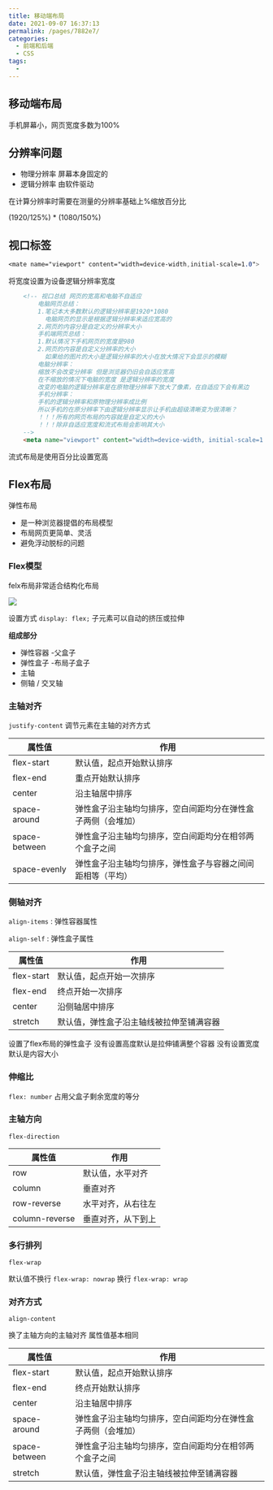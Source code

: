 ```yaml
---
title: 移动端布局
date: 2021-09-07 16:37:13
permalink: /pages/7882e7/
categories:
  - 前端和后端
  - CSS
tags:
  - 
---
```

## 移动端布局

手机屏幕小，网页宽度多数为100%

## 分辨率问题

- 物理分辨率 屏幕本身固定的
- 逻辑分辨率 由软件驱动

在计算分辨率时需要在测量的分辨率基础上%缩放百分比

(1920/125%) * (1080/150%)

 

## 视口标签

```css
<mate name="viewport" content="width=device-width,initial-scale=1.0">
```

将宽度设置为设备逻辑分辨率宽度

```html
	<!-- 视口总结 网页的宽高和电脑不自适应
        电脑网页总结：
        1.笔记本大多数默认的逻辑分辨率是1920*1080 
          电脑网页的显示是根据逻辑分辨率来适应宽高的
        2.网页的内容分是自定义的分辨率大小
        手机端网页总结：
        1.默认情况下手机网页的宽度是980
        2.网页的内容是自定义分辨率的大小
          如果给的图片的大小是逻辑分辨率的大小在放大情况下会显示的模糊
        电脑分辨率：
        缩放不会改变分辨率 但是浏览器仍旧会自适应宽高
        在不缩放的情况下电脑的宽度 是逻辑分辨率的宽度
        改变的电脑的逻辑分辨率是在原物理分辨率下放大了像素，在自适应下会有黑边
        手机分辨率：
        手机的逻辑分辨率和原物理分辨率成比例 
		所以手机的在原分辨率下由逻辑分辨率显示让手机由超级清晰变为很清晰？
		！！！所有的网页布局的内容就是自定义的大小
		！！！除非自适应宽度和流式布局会影响其大小
    -->
    <meta name="viewport" content="width=device-width, initial-scale=1.0">
```

流式布局是使用百分比设置宽高

## Flex布局

弹性布局

- 是一种浏览器提倡的布局模型
- 布局网页更简单、灵活
- 避免浮动脱标的问题

### Flex模型

felx布局非常适合结构化布局

![](H:\code-note\docs\.vuepress\public\img\flex.png)

设置方式 `display: flex;` 子元素可以自动的挤压或拉伸

**组成部分**

- 弹性容器  -父盒子
- 弹性盒子 -布局子盒子
- 主轴
- 侧轴 / 交叉轴

### 主轴对齐

`justify-content` 调节元素在主轴的对齐方式

| 属性值        | 作用                                                         |
| ------------- | ------------------------------------------------------------ |
| flex-start    | 默认值，起点开始默认排序                                     |
| flex-end      | 重点开始默认排序                                             |
| center        | 沿主轴居中排序                                               |
| space-around  | 弹性盒子沿主轴均匀排序，空白间距均分在弹性盒子两侧（会堆加） |
| space-between | 弹性盒子沿主轴均匀排序，空白间距均分在相邻两个盒子之间       |
| space-evenly  | 弹性盒子沿主轴均匀排序，弹性盒子与容器之间间距相等（平均）   |



### 侧轴对齐

`align-items` : 弹性容器属性

`align-self` : 弹性盒子属性

| 属性值     | 作用                                     |
| ---------- | ---------------------------------------- |
| flex-start | 默认值，起点开始一次排序                 |
| flex-end   | 终点开始一次排序                         |
| center     | 沿侧轴居中排序                           |
| stretch    | 默认值，弹性盒子沿主轴线被拉伸至铺满容器 |

设置了flex布局的弹性盒子 没有设置高度默认是拉伸铺满整个容器 没有设置宽度默认是内容大小

### 伸缩比

`flex: number` 占用父盒子剩余宽度的等分

###  主轴方向

`flex-direction`

| 属性值         | 作用               |
| -------------- | ------------------ |
| row            | 默认值，水平对齐   |
| column         | 垂直对齐           |
| row-reverse    | 水平对齐，从右往左 |
| column-reverse | 垂直对齐，从下到上 |

### 多行排列

`flex-wrap` 

默认值不换行 `flex-wrap: nowrap` 	换行 `flex-wrap: wrap`

### 对齐方式

`align-content`

换了主轴方向的主轴对齐 属性值基本相同

| 属性值        | 作用                                                         |
| ------------- | ------------------------------------------------------------ |
| flex-start    | 默认值，起点开始默认排序                                     |
| flex-end      | 终点开始默认排序                                             |
| center        | 沿主轴居中排序                                               |
| space-around  | 弹性盒子沿主轴均匀排序，空白间距均分在弹性盒子两侧（会堆加） |
| space-between | 弹性盒子沿主轴均匀排序，空白间距均分在相邻两个盒子之间       |
| stretch       | 默认值，弹性盒子沿主轴线被拉伸至铺满容器                     |

























